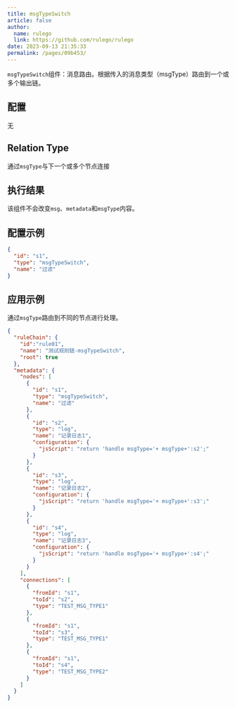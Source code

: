 ```yaml
---
title: msgTypeSwitch
article: false
author: 
  name: rulego
  link: https://github.com/rulego/rulego
date: 2023-09-13 21:35:33
permalink: /pages/09b453/
---
```


`msgTypeSwitch`组件：消息路由。根据传入的消息类型（msgType）路由到一个或多个输出链。

## 配置

无

## Relation Type

通过`msgType`与下一个或多个节点连接

## 执行结果

该组件不会改变`msg`、`metadata`和`msgType`内容。

## 配置示例

```json
{
  "id": "s1",
  "type": "msgTypeSwitch",
  "name": "过滤"
}
```

## 应用示例

通过`msgType`路由到不同的节点进行处理。
```json
{
  "ruleChain": {
    "id":"rule01",
    "name": "测试规则链-msgTypeSwitch",
    "root": true
  },
  "metadata": {
    "nodes": [
      {
        "id": "s1",
        "type": "msgTypeSwitch",
        "name": "过滤"
      },
      {
        "id": "s2",
        "type": "log",
        "name": "记录日志1",
        "configuration": {
          "jsScript": "return 'handle msgType='+ msgType+':s2';"
        }
      },
      {
        "id": "s3",
        "type": "log",
        "name": "记录日志2",
        "configuration": {
          "jsScript": "return 'handle msgType='+ msgType+':s3';"
        }
      },
      {
        "id": "s4",
        "type": "log",
        "name": "记录日志3",
        "configuration": {
          "jsScript": "return 'handle msgType='+ msgType+':s4';"
        }
      }
    ],
    "connections": [
      {
        "fromId": "s1",
        "toId": "s2",
        "type": "TEST_MSG_TYPE1"
      },
      {
        "fromId": "s1",
        "toId": "s3",
        "type": "TEST_MSG_TYPE1"
      },
      {
        "fromId": "s1",
        "toId": "s4",
        "type": "TEST_MSG_TYPE2"
      }
    ]
  }
}
```